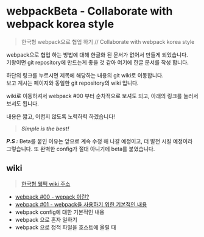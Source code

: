 # webpackBeta - Collaborate with webpack korea style
>한국형 webpack으로 협업 하기 // Collaborate with webpack korea style

webpack으로 협업 하는 방법에 대해 한글화 된 문서가 없어서 만들게 되었습니다. <br>
기왕이면 git repository에 만드는게 좋을 것 같아 여기에 한글 문서를 작성 합니다.

하단의 링크를 누르시면 제목에 해당하는 내용의 git wiki로 
이동합니다. <br>
보고 계시는 페이지와 동일한 git repository의 wiki 입니다.

wiki로 이동하셔서
webpack #00 부터 순차적으로 보셔도 되고, 아래의 링크를 눌러서 보셔도 
됩니다.

내용은 짧고, 어렵지 않도록 노력하력 하겠습니다!

>***Simple is the best!***

***P.S :*** Beta를 붙인 이유는 앞으로 계속 수정 해 나갈 예정이고,
더 발전 시킬 예정이라 그렇습니다. 또 완벽한 config가 절대 아니기에 beta를 붙였습니다.

## wiki

>[한국형 웹팩 wiki 주소](https://github.com/jsStudyGroup/webpackBeta.wiki.git)

* [webpack #00 - wepack 이란?](https://github.com/jsStudyGroup/webpackBeta/wiki/wepack-%EC%9D%B4%EB%9E%80%3F)
* [webpack #01 - webpack을 사용하기 위한 기본적인 내용](https://github.com/jsStudyGroup/webpackBeta/wiki/webpack%EC%9D%84-%EC%82%AC%EC%9A%A9%ED%95%98%EA%B8%B0-%EC%9C%84%ED%95%9C-%EA%B8%B0%EB%B3%B8%EC%A0%81%EC%9D%B8-%EB%82%B4%EC%9A%A9)
* webpack config에 대한 기본적인 내용
* webpack 으로 혼자 일하기
* webpack 으로 정적 파일을 호스트에 올릴 때 


